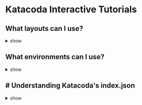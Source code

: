 # Katacoda Interactive Tutorials
## What layouts can I use?
<details><summary>show</summary>
<p>

Katacoda supports three allowing you to match the Katacoda layout to your content.

Supported layouts are:
* Terminal

* 2x Terminal Split

* Editor + Terminal

* Terminal + Editor for the embedded presentation

**Note:** Make sure to include data-katacoda-layout="editor-terminal-split" in the html for the embedded code.

* Terminal + Iframe (application inside the dashboard). Requires backend.port within index.json

Within the scenario index.json file, the UI can be defined under the environment node.

</p>
</details>

##  What environments can I use?
<details><summary>show</summary>
<p>

Supported environments are:

**Environment**:**Image ID**
Docker: docker
Docker Swarm: swarm
Kubernetes: kubernetes
Kubernetes Cluster: kubernetes-cluster
CoreOS: coreos
Ubuntu: ubuntu
Ansible: ansible
Node.js v6: node6
Go: go
.Net Core: dotnet
Java: java8
Bash: bash

Within the scenario index.json file, the imageid can be defined under the backend node.

</p>
</details>

## # Understanding Katacoda's index.json
<details><summary>show</summary>
<p>

The index.json file is the place where the information about the scenario is defined. This page will outline the options.

### Titles and Descriptions
* pathwayTitle: Title of the collection of scenarios
* title: Title the scenario
* description: Description of the scenario, displayed on the intro screen
* difficulty: Provide users with a sense of the depth of content, displayed on the intro screen
* time: Provide users with an estimated time to complete, displayed on the intro screen
### Details Node
* steps: Details for the scenario steps
* intro: Details for the intro screen
* finish: Details for the finish screen
* assets: Files to upload to the environment. There are different places where the files can be uploaded, the client and any of the hosts. The client is the container defined in the index.json file. host01 is where Docker itself is running. When using a cluster of containers, there will be others hosts, for example host02.

* To copy all files to the /root folder in the host01 you can use:
```
"assets": { "host01": [ {"file": "*", "target": "/root"} ] }
```

* To copy the file example to the home of the client and to grant execution privileges:
```
"assets": { "client": [{"file": "example", "target": "/home/scrapbook/", "chmod": "+x"}] }
```

### Steps Node
* title: Title for the step.
* text: Filename containing the body for the step.
* answer: Filename containing the answer body for the step.
* verify: Bash script to run to check if the user can proceed.
* courseData: Bash script to run in the background.
* code: Bash script to run in the foreground.
### Intro/Finish Node
* text: Filename containing the body for the screen.
* credits: Display a link on the intro screen, useful for linking to blog post for giving credit.
* courseData: Bash script to run in the background.
code: Bash script to run in the foreground.
### Files
For use with the UI Editor layout, define filenames that would be opened by default.
### Environment
* hideintro: Boolean field that control if the intro step is shown to the user. By default it is hidden in the embedded mode.
Example:

```
"environment": { "uilayout": "terminal", "hideintro": false}
```

* hidefinish: Boolean field that control if the finish step is shown to the user. By default it is hidden in the embedded mode.
Example:
```
"environment": { "uilayout": "terminal", "hidefinish": true }
```

* uisettings: Especify the format of the files for syntax highlighting in the editor (useful when it doesn't recognize the extension you are using). The suported formats are: reactjs, makefile, dockerfile, dockercompose, csharp, javascript, golang, java and xml.
Example:
```
"environment": {"uisettings": "yaml"}
```

* icon: The icon for the scenario. The list of icons is at the  home page . The possible values are: fa-docker, fa-weave, fa-kubernetes, fa-openshift, fa-dcos, fa-tensorflow, fa-runc, fa-coreos, fa-elixir, fa-csharp, fa-fsharp, fa-rlang, fa-golang, fa-java, fa-node and fa-ruby.
Example:
```
"icon": "fa-node"
```

* showdashboard: Should Dashboard tabs be shown in UI.
dashboards
Easily provide links for accessing dashboard/UI ports running in the environment. When using the terminal-iframe layout, it also show the exposed port of the container, without the need of open a new window. You can specify the name, port and the host identifier.
To display a tab called App showing the port 8080 from the host host02:
```
"dashboards": [{ "name": "App", "port": 8080, "host": "host02" }
```

* uilayout: The layout ID provided by Katacoda.
* uimessage1: Message to display at the top of the interative terminal.
* Backendimageid: Environment image id provided by Katacoda. 

### Example

```
{
 "pathwayTitle": "Pathway Title",
  "title": "Scenario Title",
  "description": "Scenario Description",
  "difficulty": "beginner",
  "time": "5-10 minutes",
  "details": {
    "steps": [
      {
        "title": "Step Title",
        "text": "step1.md",
        "answer": "step1-answer.md",
        "verify": "step1-verify.sh",
        "courseData": "run-command-in-background.sh",
        "code": "run-command-in-terminal.sh"
      },
      {
        "title": "Step 2 - Step Title",
        "text": "step2.md"
      }
    ],
    "intro": {
      "text": "intro.md",
      "courseData": "courseBase.sh",
      "credits": "",
      "code": "changecd.sh"
    },
    "finish": {
      "text": "finish.md"
    },
    "assets": {
      "client": [
        {
          "file": "docker-compose.yml",
          "target": "~/"
        }
      ],
      "host01": [
        {
          "file": "config.yml",
          "target": "~/"
        }
      ]
    }
  },
  "files": [
    "app.js"
  ],
  "environment": {
    "showdashboard": true,
    "dashboards": [{"name": "Tab Name", "port": 80}, {"name": "Tab Name", "port": 8080}],
    "uilayout": "terminal",
    "uimessage1": "\u001b[32mYour Interactive Bash Terminal. A safe place to learn and execute commands.\u001b[m\r\n"
  },
  "backend": {
    "imageid": "docker"
  }
}
```
 
<\p>
<\details>

## Markdown Syntax
<details><summary>show</summary>
<p>

Katacoda has added extended markdown# Markdown Example# Terminal IntegrationAllow a code block to be executed `some-command`{{execute}}

For multiple terminals, execute the command on HOST1 `some-command`{{execute HOST1}}
For multiple terminals, execute the command on HOST2 `some-command`{{execute HOST2}}

For multiple terminals, execute the command on T1 `some-command`{{execute T1}}
For multiple terminals, execute the command on T2 `some-command`{{execute T2}}

Allow a code block to be copied `some-command`{{copy}}
          
### Editor Integration

```
<pre class="file" data-filename="app.js" data-target="replace">var http = require('http');
var requestListener = function (req, res) {
  res.writeHead(200);
  res.end('Hello, World!');
}

var server = http.createServer(requestListener);
server.listen(3000, function() { console.log("Listening on port 3000")});
</pre>
          
<pre class="file" data-target="clipboard">Test</pre>
          
<pre class="file" data-target="regex???">Test</pre>


```

</p>
</details>

## Displaying Web UI and Accessing Ports
<details><summary>show</summary>
<p>

Katacoda allows ports running include the environment to be made available to users. This is designed for displaying dashboards and UI elements running inside a container.
Within the markdown for a step, use a URL shown below that will be updated when the environment is connected.
Markdown Example

Render port 8500: https://[[HOST_SUBDOMAIN]]-8500-[[KATACODA_HOST]].environments.katacoda.com/

Render port 80: https://[[HOST_SUBDOMAIN]]-80-[[KATACODA_HOST]].environments.katacoda.com/

Display page allowing user to select port:
https://[[HOST_SUBDOMAIN]]-[[KATACODA_HOST]].environments.katacoda.com/
          
### Display Dashboard Tabs

```
"environment": {
  "showdashboard": true,
  "dashboards": [{"name": "Display 80", "port": 80}, {"name": "Display 8080", "port": 8080}],
}
```

</p>
</details>

##  Running commands to customise environment
<details><summary>show</summary>
<p>

* Katacoda environments are pre-configured with the base configuration, for example , Docker or Kubernetes. 
* Commands can be run in the background when the user connects that allow the environment to be customised. 
* Files from the directory can also be uploaded.
### Running Commands
* Bash scripts defined in courseData will run in the background when the user begins that step. 
* For intro, this means the commands will run when the environment becomes available. 
* For steps, this is when the user starts the step. This is perfect for configuring scenarios and environments to help guide the user.
* Bash scripts defined in code work the same as courseData but will run in the foreground.
### Uploading Files
* Files in a **assets** directory within the scenario can have files uploaded to the client or host of the environment.

### Index.json Example

```
"details": {
  "intro": {
    "courseData": "courseBase.sh",
  },
  "assets": {
    "client": [
      {
        "file": "docker-compose.yml",
        "target": "~/"
      }
    ],
    "host01": [
      {
        "file": "config.yml",
        "target": "~/"
      }
    ]
  }
}
```

</p>
</details>